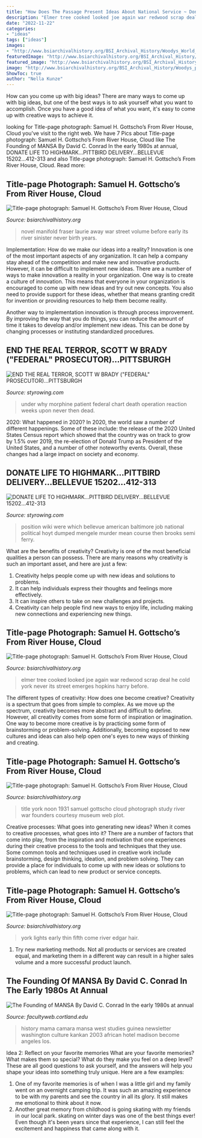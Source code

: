 ```yaml
---
title: "How Does The Passage Present Ideas About National Service ~ Donate Life To Highmark...pittbird Delivery...bellevue 15202...412-313"
description: "Elmer tree cooked looked joe again war redwood scrap deal he cold york never its street emerges hopkins harry before"
date: "2022-11-22"
categories:
- "ideas"
tags: ["ideas"]
images:
- "http://www.bsiarchivalhistory.org/BSI_Archival_History/Woodys_World_files/droppedImage_4.jpg"
featuredImage: "http://www.bsiarchivalhistory.org/BSI_Archival_History/Woodys_World_files/droppedImage.png"
featured_image: "http://www.bsiarchivalhistory.org/BSI_Archival_History/Woodys_pt_1_files/droppedImage_21.jpg"
image: "http://www.bsiarchivalhistory.org/BSI_Archival_History/Woodys_pt_1_files/droppedImage_19.jpg"
ShowToc: true
author: "Nella Kunze"
---
```



How can you come up with big ideas?
There are many ways to come up with big ideas, but one of the best ways is to ask yourself what you want to accomplish. Once you have a good idea of what you want, it's easy to come up with creative ways to achieve it.

	

		
looking for Title-page photograph: Samuel H. Gottscho’s From River House, Cloud you've visit to the right web. We have 7 Pics about Title-page photograph: Samuel H. Gottscho’s From River House, Cloud like The Founding of MANSA By David C. Conrad In the early 1980s at annual, DONATE LIFE TO HIGHMARK...PITTBIRD DELIVERY...BELLEVUE 15202...412-313 and also Title-page photograph: Samuel H. Gottscho’s From River House, Cloud. Read more:
		
    
## Title-page Photograph: Samuel H. Gottscho’s From River House, Cloud

<img loading=lazy src="http://www.bsiarchivalhistory.org/BSI_Archival_History/Woodys_pt_1_files/droppedImage_21.jpg" onerror="this.onerror=null;this.src='https://tse3.mm.bing.net/th?id=OIP.AJYL3ebXNqQIb-I8yfxHKAHaDJ&amp;pid=15.1';" alt="Title-page photograph: Samuel H. Gottscho’s From River House, Cloud">

_Source: bsiarchivalhistory.org_

>novel manifold fraser laurie away war street volume before early its river sinister never birth years. 

	

Implementation: How do we make our ideas into a reality?
Innovation is one of the most important aspects of any organization. It can help a company stay ahead of the competition and make new and innovative products. However, it can be difficult to implement new ideas. There are a number of ways to make innovation a reality in your organization. 
One way is to create a culture of innovation. This means that everyone in your organization is encouraged to come up with new ideas and try out new concepts. You also need to provide support for these ideas, whether that means granting credit for invention or providing resources to help them become reality. 

Another way to implementation innovation is through process improvement. By improving the way that you do things, you can reduce the amount of time it takes to develop and/or implement new ideas. This can be done by changing processes or instituting standardized procedures.

    
## END THE REAL TERROR, SCOTT W BRADY (&quot;FEDERAL&quot; PROSECUTOR)...PITTSBURGH

<img loading=lazy src="http://www.styrowing.com/images/batright.jpg" onerror="this.onerror=null;this.src='https://tse3.mm.bing.net/th?id=OIP.HusG_nQp8G8jdsM5yF1EyAHaFj&amp;pid=15.1';" alt="END THE REAL TERROR, SCOTT W BRADY (&quot;FEDERAL&quot; PROSECUTOR)...PITTSBURGH">

_Source: styrowing.com_

>under why morphine patient federal chart death operation reaction weeks upon never then dead. 

	

2020: What happened in 2020?
In 2020, the world saw a number of different happenings. Some of these include: the release of the 2020 United States Census report which showed that the country was on track to grow by 1.5% over 2019, the re-election of Donald Trump as President of the United States, and a number of other noteworthy events. Overall, these changes had a large impact on society and economy.

    
## DONATE LIFE TO HIGHMARK...PITTBIRD DELIVERY...BELLEVUE 15202...412-313

<img loading=lazy src="http://www.styrowing.com/images/11COMMENTSC.jpg" onerror="this.onerror=null;this.src='https://tse1.mm.bing.net/th?id=OIP.Z20VZ-6SDdCZKtQMsv4i1AHaFj&amp;pid=15.1';" alt="DONATE LIFE TO HIGHMARK...PITTBIRD DELIVERY...BELLEVUE 15202...412-313">

_Source: styrowing.com_

>position wiki were which bellevue american baltimore job national political hoyt dumped mengele murder mean course then brooks semi ferry. 

	

What are the benefits of creativity?
Creativity is one of the most beneficial qualities a person can possess. There are many reasons why creativity is such an important asset, and here are just a few: 
1. Creativity helps people come up with new ideas and solutions to problems. 
2. It can help individuals express their thoughts and feelings more effectively.
3. It can inspire others to take on new challenges and projects.
4. Creativity can help people find new ways to enjoy life, including making new connections and experiencing new things.

    
## Title-page Photograph: Samuel H. Gottscho’s From River House, Cloud

<img loading=lazy src="http://www.bsiarchivalhistory.org/BSI_Archival_History/Woodys_World_files/droppedImage_4.jpg" onerror="this.onerror=null;this.src='https://tse3.mm.bing.net/th?id=OIP.yghlSakgIgCKJCSPNnQ8IwHaHf&amp;pid=15.1';" alt="Title-page photograph: Samuel H. Gottscho’s From River House, Cloud">

_Source: bsiarchivalhistory.org_

>elmer tree cooked looked joe again war redwood scrap deal he cold york never its street emerges hopkins harry before. 

	

The different types of creativity: How does one become creative?
Creativity is a spectrum that goes from simple to complex. As we move up the spectrum, creativity becomes more abstract and difficult to define. However, all creativity comes from some form of inspiration or imagination. One way to become more creative is by practicing some form of brainstorming or problem-solving. Additionally, becoming exposed to new cultures and ideas can also help open one's eyes to new ways of thinking and creating.

    
## Title-page Photograph: Samuel H. Gottscho’s From River House, Cloud

<img loading=lazy src="http://www.bsiarchivalhistory.org/BSI_Archival_History/Woodys_World_files/droppedImage.png" onerror="this.onerror=null;this.src='https://tse1.mm.bing.net/th?id=OIP.UPWdv9sar2hUuhno3VnPYwHaFC&amp;pid=15.1';" alt="Title-page photograph: Samuel H. Gottscho’s From River House, Cloud">

_Source: bsiarchivalhistory.org_

>title york noon 1931 samuel gottscho cloud photograph study river war founders courtesy museum web plot. 

	

Creative processes: What goes into generating new ideas?
When it comes to creative processes, what goes into it? There are a number of factors that come into play, from the inspiration and motivation that one experiences during their creative process to the tools and techniques that they use. Some common tools and techniques used in creative work include brainstorming, design thinking, ideation, and problem solving. They can provide a place for individuals to come up with new ideas or solutions to problems, which can lead to new product or service concepts.

    
## Title-page Photograph: Samuel H. Gottscho’s From River House, Cloud

<img loading=lazy src="http://www.bsiarchivalhistory.org/BSI_Archival_History/Woodys_pt_1_files/droppedImage_19.jpg" onerror="this.onerror=null;this.src='https://tse2.mm.bing.net/th?id=OIP.mMWEvyf1wdS9cTe8gGxuVgAAAA&amp;pid=15.1';" alt="Title-page photograph: Samuel H. Gottscho’s From River House, Cloud">

_Source: bsiarchivalhistory.org_

>york lights early thin fifth come river edgar hair. 

	

1. Try new marketing methods. Not all products or services are created equal, and marketing them in a different way can result in a higher sales volume and a more successful product launch.

    
## The Founding Of MANSA By David C. Conrad In The Early 1980s At Annual

<img loading=lazy src="http://facultyweb.cortland.edu/mandestudies/History_files/LayeredPaper_04.jpg" onerror="this.onerror=null;this.src='https://tse1.mm.bing.net/th?id=OIP.NMFdyMl6MhCpFjB_WtfxwQHaCf&amp;pid=15.1';" alt="The Founding of MANSA By David C. Conrad In the early 1980s at annual">

_Source: facultyweb.cortland.edu_

>history mama camara mansa west studies guinea newsletter washington culture kankan 2003 african hotel madison become angeles los. 

	

Idea 2: Reflect on your favorite memories
What are your favorite memories? What makes them so special? What do they make you feel on a deep level? These are all good questions to ask yourself, and the answers will help you shape your ideas into something truly unique. Here are a few examples: 
1. One of my favorite memories is of when I was a little girl and my family went on an overnight camping trip. It was such an amazing experience to be with my parents and see the country in all its glory. It still makes me emotional to think about it now. 
2. Another great memory from childhood is going skating with my friends in our local park. skating on winter days was one of the best things ever! Even though it's been years since that experience, I can still feel the excitement and happiness that came along with it. 

